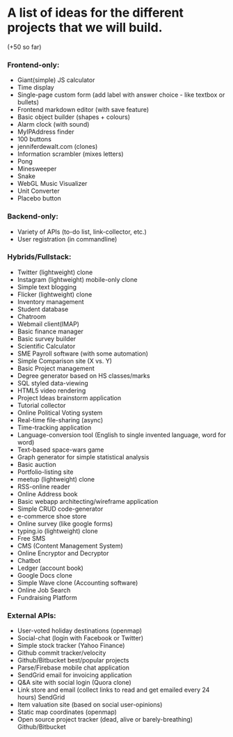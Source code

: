 A list of ideas for the different projects that we will build.
=====

(+50 so far)

### Frontend-only:

- Giant(simple) JS calculator
- Time display
- Single-page custom form (add label with answer choice - like textbox or bullets)
- Frontend markdown editor (with save feature)
- Basic object builder (shapes + colours)
- Alarm clock (with sound)
- MyIPAddress finder
- 100 buttons
- jenniferdewalt.com (clones)
- Information scrambler (mixes letters)
- Pong
- Minesweeper
- Snake
- WebGL Music Visualizer
- Unit Converter
- Placebo button

### Backend-only:

- Variety of APIs (to-do list, link-collector, etc.)
- User registration (in commandline)

### Hybrids/Fullstack:

- Twitter (lightweight) clone
- Instagram (lightweight) mobile-only clone
- Simple text blogging
- Flicker (lightweight) clone
- Inventory management
- Student database
- Chatroom
- Webmail client(IMAP)
- Basic finance manager
- Basic survey builder
- Scientific Calculator
- SME Payroll software (with some automation)
- Simple Comparison site (X vs. Y)
- Basic Project management
- Degree generator based on HS classes/marks
- SQL styled data-viewing
- HTML5 video rendering
- Project Ideas brainstorm application
- Tutorial collector
- Online Political Voting system
- Real-time file-sharing (async)
- Time-tracking application
- Language-conversion tool (English to single invented language, word for word)
- Text-based space-wars game
- Graph generator for simple statistical analysis
- Basic auction
- Portfolio-listing site
- meetup (lightweight) clone
- RSS-online reader
- Online Address book
- Basic webapp architecting/wireframe application
- Simple CRUD code-generator
- e-commerce shoe store
- Online survey (like google forms)
- typing.io (lightweight) clone
- Free SMS
- CMS (Content Management System)
- Online Encryptor and Decryptor
- Chatbot
- Ledger (account book)
- Google Docs clone
- Simple Wave clone (Accounting software)
- Online Job Search
- Fundraising Platform

### External APIs:
- User-voted holiday destinations (openmap)
- Social-chat (login with Facebook or Twitter)
- Simple stock tracker (Yahoo Finance)
- Github commit tracker/velocity
- Github/Bitbucket best/popular projects
- Parse/Firebase mobile chat application
- SendGrid email for invoicing application
- Q&A site with social login (Quora clone)
- Link store and email (collect links to read and get emailed every 24 hours) SendGrid
- Item valuation site (based on social user-opinions)
- Static map coordinates (openmap)
- Open source project tracker (dead, alive or barely-breathing) Github/Bitbucket
